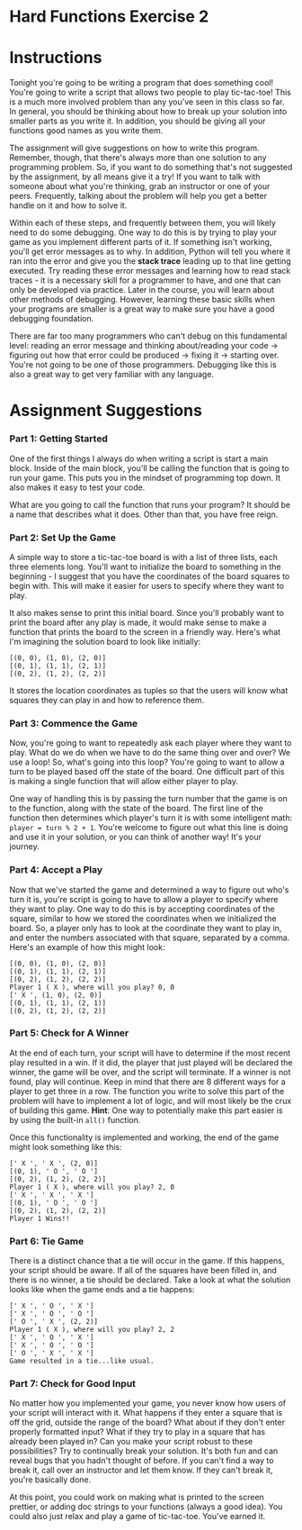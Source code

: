 # Hard Functions Exercise 2

# Instructions

Tonight you're going to be writing a program that does something cool! You're going to write a script that allows two people to play tic-tac-toe! This is a much more involved problem than any you've seen in this class so far. In general, you should be thinking about how to break up your solution into smaller parts as you write it. In addition, you should be giving all your functions good names as you write them.

The assignment will give suggestions on how to write this program. Remember, though, that there's always more than one solution to any programming problem. So, if you want to do something that's not suggested by the assignment, by all means give it a try! If you want to talk with someone about what you're thinking, grab an instructor or one of your peers. Frequently, talking about the problem will help you get a better handle on it and how to solve it.

Within each of these steps, and frequently between them, you will likely need to do some debugging. One way to do this is by trying to play your game as you implement different parts of it. If something isn't working, you'll get error messages as to why. In addition, Python will tell you where it ran into the error and give you the **stack trace** leading up to that line getting executed. Try reading these error messages and learning how to read stack traces - it is a necessary skill for a programmer to have, and one that can only be developed via practice. Later in the course, you will learn about other methods of debugging. However, learning these basic skills when your programs are smaller is a great way to make sure you have a good debugging foundation.

There are far too many programmers who can't debug on this fundamental level: reading an error message and thinking about/reading your code -> figuring out how that error could be produced -> fixing it -> starting over. You're not going to be one of those programmers. Debugging like this is also a great way to get very familiar with any language.

# Assignment Suggestions

### Part 1: Getting Started

One of the first things I always do when writing a script is start a main block. Inside of the main block, you'll be calling the function that is going to run your game. This puts you in the mindset of programming top down. It also makes it easy to test your code.

What are you going to call the function that runs your program? It should be a name that describes what it does. Other than that, you have free reign.

### Part 2: Set Up the Game

A simple way to store a tic-tac-toe board is with a list of three lists, each three elements long. You'll want to initialize the board to something in the beginning - I suggest that you have the coordinates of the board squares to begin with. This will make it easier for users to specify where they want to play.

It also makes sense to print this initial board. Since you'll probably want to print the board after any play is made, it would make sense to make a function that prints the board to the screen in a friendly way. Here's what I'm imagining the solution board to look like initially:

```
[(0, 0), (1, 0), (2, 0)]
[(0, 1), (1, 1), (2, 1)]
[(0, 2), (1, 2), (2, 2)]
```

It stores the location coordinates as tuples so that the users will know what squares they can play in and how to reference them.

### Part 3: Commence the Game

Now, you're going to want to repeatedly ask each player where they want to play. What do we do when we have to do the same thing over and over? We use a loop! So, what's going into this loop? You're going to want to allow a turn to be played based off the state of the board. One difficult part of this is making a single function that will allow either player to play.

One way of handling this is by passing the turn number that the game is on to the function, along with the state of the board. The first line of the function then determines which player's turn it is with some intelligent math: `player = turn % 2 + 1`. You're welcome to figure out what this line is doing and use it in your solution, or you can think of another way! It's your journey.

### Part 4: Accept a Play

Now that we've started the game and determined a way to figure out who's turn it is, you're script is going to have to allow a player to specify where they want to play. One way to do this is by accepting coordinates of the square, similar to how we stored the coordinates when we initialized the board. So, a player only has to look at the coordinate they want to play in, and enter the numbers associated with that square, separated by a comma. Here's an example of how this might look:

```
[(0, 0), (1, 0), (2, 0)]
[(0, 1), (1, 1), (2, 1)]
[(0, 2), (1, 2), (2, 2)]
Player 1 ( X ), where will you play? 0, 0
[' X ', (1, 0), (2, 0)]
[(0, 1), (1, 1), (2, 1)]
[(0, 2), (1, 2), (2, 2)]
```

### Part 5: Check for A Winner

At the end of each turn, your script will have to determine if the most recent play resulted in a win. If it did, the player that just played will be declared the winner, the game will be over, and the script will terminate. If a winner is not found, play will continue. Keep in mind that there are 8 different ways for a player to get three in a row. The function you write to solve this part of the problem will have to implement a lot of logic, and will most likely be the crux of building this game. **Hint**: One way to potentially make this part easier is by using the built-in `all()` function.

Once this functionality is implemented and working, the end of the game might look something like this:

```
[' X ', ' X ', (2, 0)]
[(0, 1), ' O ', ' O ']
[(0, 2), (1, 2), (2, 2)]
Player 1 ( X ), where will you play? 2, 0
[' X ', ' X ', ' X ']
[(0, 1), ' O ', ' O ']
[(0, 2), (1, 2), (2, 2)]
Player 1 Wins!!
```

### Part 6: Tie Game

There is a distinct chance that a tie will occur in the game. If this happens, your script should be aware. If all of the squares have been filled in, and there is no winner, a tie should be declared. Take a look at what the solution looks like when the game ends and a tie happens:

```
[' X ', ' O ', ' X ']
[' X ', ' O ', ' O ']
[' O ', ' X ', (2, 2)]
Player 1 ( X ), where will you play? 2, 2
[' X ', ' O ', ' X ']
[' X ', ' O ', ' O ']
[' O ', ' X ', ' X ']
Game resulted in a tie...like usual.
```

### Part 7: Check for Good Input

No matter how you implemented your game, you never know how users of your script will interact with it. What happens if they enter a square that is off the grid, outside the range of the board? What about if they don't enter properly formatted input? What if they try to play in a square that has already been played in? Can you make your script robust to these possibilities? Try to continually break your solution. It's both fun and can reveal bugs that you hadn't thought of before. If you can't find a way to break it, call over an instructor and let them know. If they can't break it, you're basically done.

At this point, you could work on making what is printed to the screen prettier, or adding doc strings to your functions (always a good idea). You could also just relax and play a game of tic-tac-toe. You've earned it.
